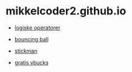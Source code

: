 # mikkelcoder2.github.io

- [logiske operatorer](logiske_operatorer/)

- [bouncing ball](bouncing_ball/)

- [stickman](stickman/)

- [gratis vbucks](vbucks/)
